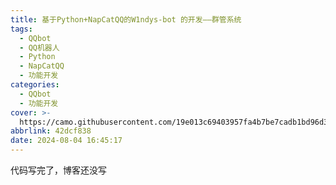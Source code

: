 ```yaml
---
title: 基于Python+NapCatQQ的W1ndys-bot 的开发——群管系统
tags:
  - QQbot
  - QQ机器人
  - Python
  - NapCatQQ
  - 功能开发
categories:
  - QQbot
  - 功能开发
cover: >-
  https://camo.githubusercontent.com/19e013c69403957fa4b7be7cadb1bd96d3f9294de754e8bf893e7fdd13bea628/68747470733a2f2f736f6369616c6966792e6769742e63692f4e61704e656b6f2f4e617043617451512f696d6167653f6465736372697074696f6e3d31266c616e67756167653d31266c6f676f3d68747470732533412532462532467261772e67697468756275736572636f6e74656e742e636f6d2532464e61704e656b6f2532464e617043617451512532466d61696e2532466c6f676f2e706e67266e616d653d31267374617267617a6572733d31267468656d653d4175746f
abbrlink: 42dcf838
date: 2024-08-04 16:45:17
---
```


代码写完了，博客还没写
